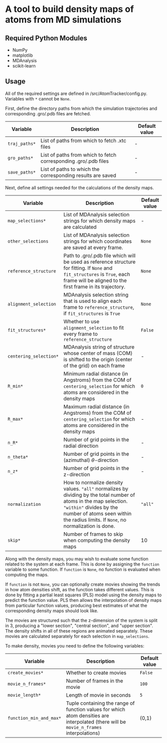 # A tool to build density maps of atoms from MD simulations


## Required Python Modules
- NumPy
- matplotlib
- MDAnalysis
- scikit-learn

## Usage

All of the required settings are defined in /src/AtomTracker/config.py. Variables with `*` cannot be `None`.

First, define the directory paths from which the simulation trajectories and corresponding .gro/.pdb files are fetched.

| Variable | Description | Default value |
| --- | - | - |
| `traj_paths*` | List of paths from which to fetch .xtc files |  - |
| `gro_paths*` | List of paths from which to fetch corresponding .gro/.pdb files | - |
| `save_paths*` | List of paths to which the corresponding results are saved | - |


Next, define all settings needed for the calculations of the density maps.

| Variable | Description | Default value |
| --- | - | - |
| `map_selections*` | List of MDAnalysis selection strings for which density maps are calculated |  - |
| `other_selections` | List of MDAnalysis selection strings for which coordinates are saved at every frame. | `None` |
| `reference_structure` | Path to .gro/.pdb file which will be used as reference structure for fitting. If `None` and `fit_structures` is `True`, each frame will be aligned to the first frame in its trajectory. | `None` |
| `alignment_selection` | MDAnalysis selection string that is used to align each frame to `reference_structure`, if `fit_structures` is `True` | `None` |
| `fit_structures*` | Whether to use `alignment_selection` to fit every frame to `reference_structure` | `False` |
| `centering_selection*` | MDAnalysis string of structure whose center of mass (COM) is shifted to the origin (center of the grid) on each frame | - |
| `R_min*` | Minimum radial distance (in Angstroms) from the COM of `centering_selection` for which atoms are considered in the density maps | `0` |
| `R_max*` | Maximum radial distance (in Angstroms) from the COM of `centering_selection` for which atoms are considered in the density maps | - |
| `n_R*` | Number of grid points in the radial direction | - |
| `n_theta*` | Number of grid points in the (azimuthal) $\theta$-direction | - |
| `n_z*` | Number of grid points in the z-direction | - |
| `normalization` | How to normalize density values. `"all"` normalizes by dividing by the total number of atoms in the map selection. `"within"` divides by the number of atoms seen within the radius limits. If `None`, no normalization is done.  | `"all"` |
| `skip*` | Number of frames to skip when computing the density maps | 10 |


Along with the density maps, you may wish to evaluate some function related to the system at each frame. This is done by assigning the `function` variable to some function. If `function` is `None`, no function is evaluated when computing the maps. 


If `function` is not `None`, you can optionally create movies showing the trends in how atom densities shift, as the function takes different values. This is done by fitting a partial least squares (PLS) model using the density maps to predict the function value. PLS then allows the interpolation of density maps from particular function values, producing best estimates of what the corresponding density maps should look like.

The movies are structured such that the z-dimension of the system is split in 3, producing a "lower section", "central section", and "upper section". The density shifts in all of these regions are animated separately. These movies are calculated separately for each selection in `map_selections`.

To make density, movies you need to define the following variables:

| Variable | Description | Default value |
| --- | - | - |
| `create_movies*` | Whether to create movies | `False` |
| `movie_n_frames*` | Number of frames in the movie | `100` |
| `movie_length*` | Length of movie in seconds | `5` |
| `function_min_and_max*` | Tuple containing the range of function values for which atom densities are interpolated (there will be `movie_n_frames` interpolations) | (0,1) |





